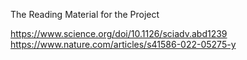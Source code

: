 The Reading Material for the Project

https://www.science.org/doi/10.1126/sciadv.abd1239
https://www.nature.com/articles/s41586-022-05275-y
